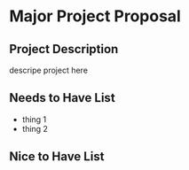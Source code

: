 # Major Project Proposal

## Project Description

descripe project here

## Needs to Have List

- thing 1
- thing 2

## Nice to Have List
